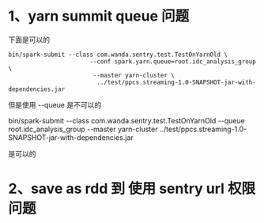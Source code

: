 
# 1、yarn summit queue 问题

下面是可以的
```
bin/spark-submit --class com.wanda.sentry.test.TestOnYarnOld \
                       --conf spark.yarn.queue=root.idc_analysis_group \
                        --master yarn-cluster \
                         ../test/ppcs.streaming-1.0-SNAPSHOT-jar-with-dependencies.jar 
```
但是使用  --queue 是不可以的

bin/spark-submit --class com.wanda.sentry.test.TestOnYarnOld --queue root.idc_analysis_group --master yarn-cluster ../test/ppcs.streaming-1.0-SNAPSHOT-jar-with-dependencies.jar

是可以的

# 2、save as rdd 到 使用 sentry url 权限问题
